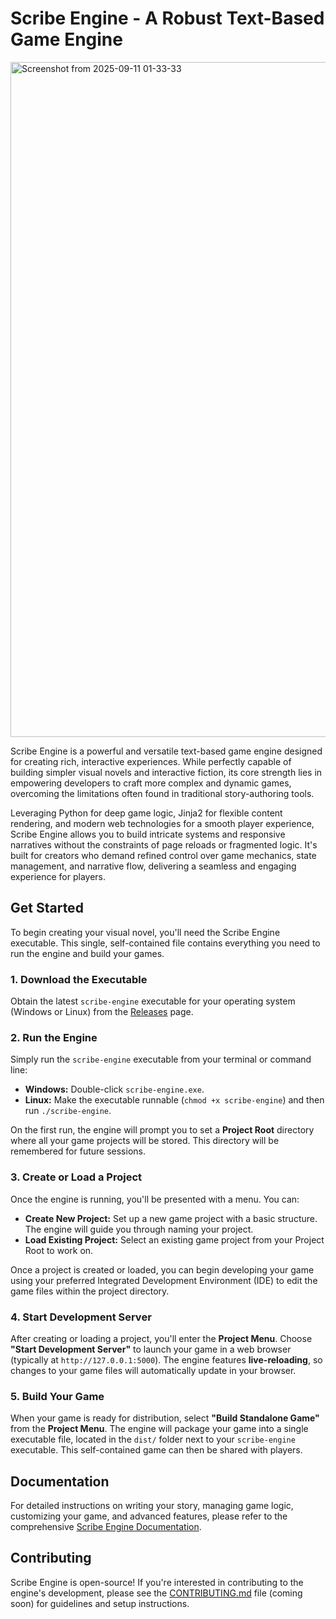 # Scribe Engine - A Robust Text-Based Game Engine

<img width="1921" height="1080" alt="Screenshot from 2025-09-11 01-33-33" src="https://github.com/user-attachments/assets/db2c82bc-33c4-48e6-9bb1-fcd6f27dba3b" />




Scribe Engine is a powerful and versatile text-based game engine designed for creating rich, interactive experiences. While perfectly capable of building simpler visual novels and interactive fiction, its core strength lies in empowering developers to craft more complex and dynamic games, overcoming the limitations often found in traditional story-authoring tools.

Leveraging Python for deep game logic, Jinja2 for flexible content rendering, and modern web technologies for a smooth player experience, Scribe Engine allows you to build intricate systems and responsive narratives without the constraints of page reloads or fragmented logic. It's built for creators who demand refined control over game mechanics, state management, and narrative flow, delivering a seamless and engaging experience for players.

## Get Started

To begin creating your visual novel, you'll need the Scribe Engine executable. This single, self-contained file contains everything you need to run the engine and build your games.

### 1. Download the Executable

Obtain the latest `scribe-engine` executable for your operating system (Windows or Linux) from the [Releases](https://github.com/your-github-username/scribe-engine/releases) page.

### 2. Run the Engine

Simply run the `scribe-engine` executable from your terminal or command line:

*   **Windows:** Double-click `scribe-engine.exe`.
*   **Linux:** Make the executable runnable (`chmod +x scribe-engine`) and then run `./scribe-engine`.

On the first run, the engine will prompt you to set a **Project Root** directory where all your game projects will be stored. This directory will be remembered for future sessions.

### 3. Create or Load a Project

Once the engine is running, you'll be presented with a menu. You can:

*   **Create New Project:** Set up a new game project with a basic structure. The engine will guide you through naming your project.
*   **Load Existing Project:** Select an existing game project from your Project Root to work on.

Once a project is created or loaded, you can begin developing your game using your preferred Integrated Development Environment (IDE) to edit the game files within the project directory.

### 4. Start Development Server

After creating or loading a project, you'll enter the **Project Menu**. Choose **"Start Development Server"** to launch your game in a web browser (typically at `http://127.0.0.1:5000`). The engine features **live-reloading**, so changes to your game files will automatically update in your browser.

### 5. Build Your Game

When your game is ready for distribution, select **"Build Standalone Game"** from the **Project Menu**. The engine will package your game into a single executable file, located in the `dist/` folder next to your `scribe-engine` executable. This self-contained game can then be shared with players.

## Documentation

For detailed instructions on writing your story, managing game logic, customizing your game, and advanced features, please refer to the comprehensive [Scribe Engine Documentation](docs/Guide/0.%20Introduction.md).

## Contributing

Scribe Engine is open-source! If you're interested in contributing to the engine's development, please see the [CONTRIBUTING.md](CONTRIBUTING.md) file (coming soon) for guidelines and setup instructions.

